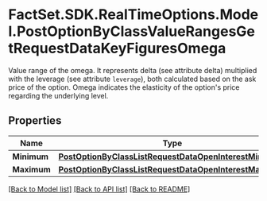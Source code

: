 # FactSet.SDK.RealTimeOptions.Model.PostOptionByClassValueRangesGetRequestDataKeyFiguresOmega
Value range of the omega. It represents delta (see attribute delta) multiplied with the leverage (see attribute `leverage`), both calculated based on the ask price of the option. Omega indicates the elasticity of the option's price regarding the underlying level.

## Properties

Name | Type | Description | Notes
------------ | ------------- | ------------- | -------------
**Minimum** | [**PostOptionByClassListRequestDataOpenInterestMinimum**](PostOptionByClassListRequestDataOpenInterestMinimum.md) |  | [optional] 
**Maximum** | [**PostOptionByClassListRequestDataOpenInterestMaximum**](PostOptionByClassListRequestDataOpenInterestMaximum.md) |  | [optional] 

[[Back to Model list]](../README.md#documentation-for-models) [[Back to API list]](../README.md#documentation-for-api-endpoints) [[Back to README]](../README.md)

